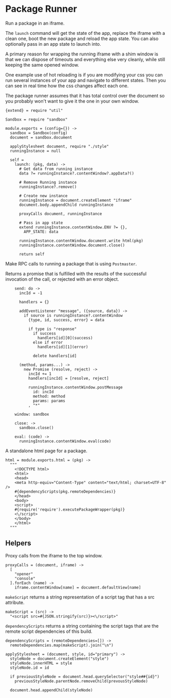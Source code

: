 Package Runner
==============

Run a package in an iframe.

The `launch` command will get the state of the app, replace the iframe with a clean
one, boot the new package and reload the app state. You can also optionally pass
in an app state to launch into.

A primary reason for wrapping the running iframe with a shim window is that we
can dispose of timeouts and everything else very cleanly, while still keeping the
same opened window.

One example use of hot reloading is if you are modifying your css you can run
several instances of your app and navigate to different states. Then you can see
in real time how the css changes affect each one.

The package runner assumes that it has total control over the document so you
probably won't want to give it the one in your own window.

    {extend} = require "util"

    Sandbox = require "sandbox"

    module.exports = (config={}) ->
      sandbox = Sandbox(config)
      document = sandbox.document

      applyStylesheet document, require "./style"
      runningInstance = null

      self =
        launch: (pkg, data) ->
          # Get data from running instance
          data ?= runningInstance?.contentWindow?.appData?()

          # Remove Running instance
          runningInstance?.remove()

          # Create new instance
          runningInstance = document.createElement "iframe"
          document.body.appendChild runningInstance

          proxyCalls document, runningInstance

          # Pass in app state
          extend runningInstance.contentWindow.ENV ?= {},
            APP_STATE: data

          runningInstance.contentWindow.document.write html(pkg)
          runningInstance.contentWindow.document.close()

          return self

Make RPC calls to running a package that is using `Postmaster`.

Returns a promise that is fulfilled with the results of the successful
invocation of the call, or rejected with an error object.

        send: do ->
          incId = -1

          handlers = {}

          addEventListener "message", ({source, data}) ->
            if source is runningInstance?.contentWindow
              {type, id, success, error} = data

              if type is "response"
                if success
                  handlers[id][0](success)
                else if error
                  handlers[id][1](error)

                delete handlers[id]

          (method, params...) ->
            new Promise (resolve, reject) ->
              incId += 1
              handlers[incId] = [resolve, reject]

              runningInstance.contentWindow.postMessage
                id: incId
                method: method
                params: params
              , "*"

        window: sandbox

        close: ->
          sandbox.close()

        eval: (code) ->
          runningInstance.contentWindow.eval(code)

A standalone html page for a package.

    html = module.exports.html = (pkg) ->
      """
        <!DOCTYPE html>
        <html>
        <head>
        <meta http-equiv="Content-Type" content="text/html; charset=UTF-8" />
        #{dependencyScripts(pkg.remoteDependencies)}
        </head>
        <body>
        <script>
        #{require('require').executePackageWrapper(pkg)}
        <\/script>
        </body>
        </html>
      """

Helpers
-------

Proxy calls from the iframe to the top window.

    proxyCalls = (document, iframe) ->
      [
        "opener"
        "console"
      ].forEach (name) ->
        iframe.contentWindow[name] = document.defaultView[name]

`makeScript` returns a string representation of a script tag that has a src
attribute.

    makeScript = (src) ->
      "<script src=#{JSON.stringify(src)}><\/script>"

`dependencyScripts` returns a string containing the script tags that are
the remote script dependencies of this build.

    dependencyScripts = (remoteDependencies=[]) ->
      remoteDependencies.map(makeScript).join("\n")

    applyStylesheet = (document, style, id="primary") ->
      styleNode = document.createElement("style")
      styleNode.innerHTML = style
      styleNode.id = id

      if previousStyleNode = document.head.querySelector("style##{id}")
        previousStyleNode.parentNode.removeChild(prevousStyleNode)

      document.head.appendChild(styleNode)
